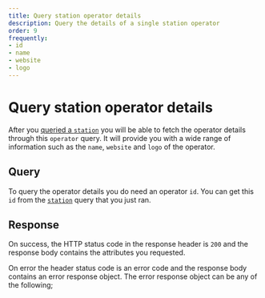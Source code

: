 ```yaml
---
title: Query station operator details
description: Query the details of a single station operator
order: 9
frequently:
- id
- name
- website
- logo
---
```


# Query station operator details
After you [queried a `station`]() you will be able to fetch the operator details through this `operator` query. It will provide you with a wide range of information such as the `name`, `website` and `logo` of the operator.

## Query
To query the operator details you do need an operator `id`. You can get this `id` from the [`station`]() query that you just ran.

<schema name="operator" :frequent="frequently"></schema>

## Response
On success, the HTTP status code in the response header is `200` and the response body contains the attributes you requested.

On error the header status code is an error code and the response body contains an error response object. The error response object can be any of the following;

<errors name="operator"></errors>

<playground>
<code-block lang="graphql" query="operatorList">					
</code-block>
<code-block lang="json">
</code-block>
</playground>
